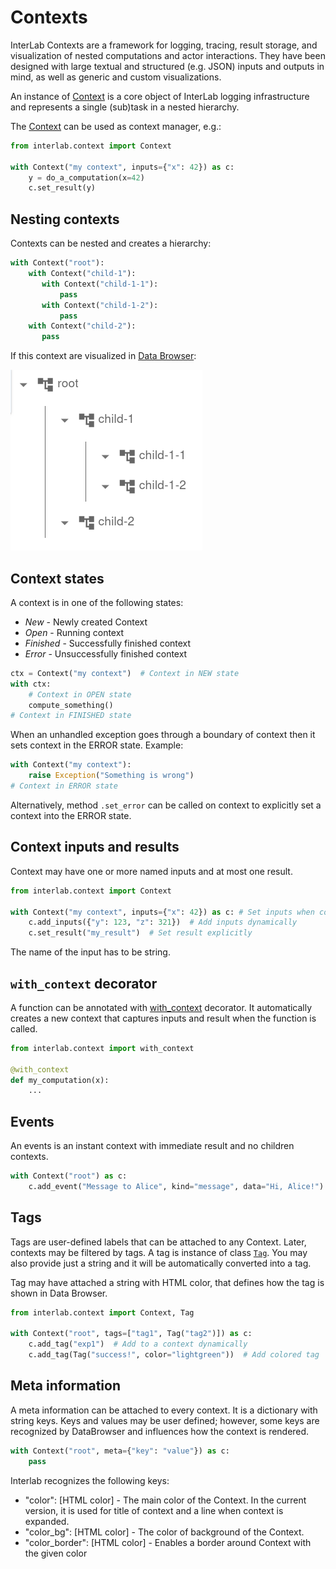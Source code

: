 # Contexts

InterLab Contexts are a framework for logging, tracing,
result storage, and visualization of nested computations and actor interactions.
They have been designed with large textual and structured (e.g. JSON) inputs and outputs in mind, as well as generic and
custom visualizations.

An instance of [Context](pdoc:interlab.context.Context) is a core object of InterLab logging infrastructure and 
represents a single (sub)task in a nested hierarchy.

The [Context](pdoc:interlab.context.Context) can be used as context manager, e.g.:

```python
from interlab.context import Context

with Context("my context", inputs={"x": 42}) as c:
    y = do_a_computation(x=42)
    c.set_result(y)
```

## Nesting contexts

Contexts can be nested and creates a hierarchy:

```python
with Context("root"):
    with Context("child-1"):
       with Context("child-1-1"):
           pass
       with Context("child-1-2"):
           pass
    with Context("child-2"):
       pass
```

If this context are visualized in [Data Browser](databrowser.md):

![Data browser screenshot](../assets/imgs/hierarchy.png)

## Context states

A context is in one of the following states: 

* *New* - Newly created Context
* *Open* - Running context
* *Finished* - Successfully finished context
* *Error* - Unsuccessfully finished context

```python
ctx = Context("my context")  # Context in NEW state
with ctx:
    # Context in OPEN state
    compute_something()    
# Context in FINISHED state
```

When an unhandled exception goes through a boundary of context then it sets context in the ERROR state. Example:

```python
with Context("my context"):
    raise Exception("Something is wrong")
# Context in ERROR state
```

Alternatively, method `.set_error` can be called on context to explicitly set a context into the ERROR state.

## Context inputs and results

Context may have one or more named inputs and at most one result.

```python
from interlab.context import Context

with Context("my context", inputs={"x": 42}) as c: # Set inputs when context is created
    c.add_inputs({"y": 123, "z": 321})  # Add inputs dynamically
    c.set_result("my_result")  # Set result explicitly
```

The name of the input has to be string.

## `with_context` decorator

A function can be annotated with [with_context](pdoc:interlab.context.with_context) decorator. It automatically
creates a new context that captures inputs and result when the function is called. 

```python
from interlab.context import with_context

@with_context
def my_computation(x):
    ...
```

## Events

An events is an instant context with immediate result and no children contexts.

```python
with Context("root") as c:
    c.add_event("Message to Alice", kind="message", data="Hi, Alice!")
```


## Tags

Tags are user-defined labels that can be attached to any Context. Later, contexts may be filtered by tags.
A tag is instance of class [`Tag`](pdoc:interlab.context.Tag). You may also provide just a string and it will be
automatically converted into a tag.

Tag may have attached a string with HTML color, that defines how the tag is shown in Data Browser.

```python
from interlab.context import Context, Tag

with Context("root", tags=["tag1", Tag("tag2")]) as c:
    c.add_tag("exp1")  # Add to a context dynamically
    c.add_tag(Tag("success!", color="lightgreen"))  # Add colored tag
```

## Meta information

A meta information can be attached to every context.
It is a dictionary with string keys. Keys and values may be user defined; however, some keys are recognized by
DataBrowser and influences how the context is rendered.

```python
with Context("root", meta={"key": "value"}) as c:
    pass
```

Interlab recognizes the following keys:

* "color": [HTML color] - The main color of the Context. In the current version, it is used for title of context and a line when context is expanded. 
* "color_bg": [HTML color] - The color of background of the Context.
* "color_border": [HTML color] - Enables a border around Context with the given color

